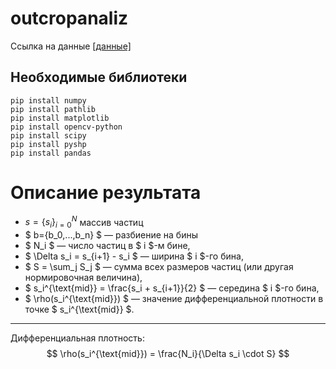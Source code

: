 # outcropanaliz

Ссылка на данные [[данные]](https://disk.yandex.ru/d/uvB43D7ybMJPjA)

## Необходимые библиотеки

```commandline
pip install numpy
pip install pathlib
pip install matplotlib
pip install opencv-python
pip install scipy
pip install pyshp
pip install pandas
```

# Описание результата

- $s=\{s_i\}_{i=0}^{N}$ массив частиц
- $ b=\{b_0,...,b_n\} $ — разбиение на бины
- $ N_i $ — число частиц в $ i $-м бине,
- $ \Delta s_i = s_{i+1} - s_i $ — ширина $ i $-го бина,
- $ S = \sum_j S_j $ — сумма всех размеров частиц (или другая нормировочная величина),
- $ s_i^{\text{mid}} = \frac{s_i + s_{i+1}}{2} $ — середина $ i $-го бина,
- $ \rho(s_i^{\text{mid}}) $ — значение дифференциальной плотности в точке $ s_i^{\text{mid}} $.

---

Дифференциальная плотность:
$$
\rho(s_i^{\text{mid}}) = \frac{N_i}{\Delta s_i \cdot S}
$$